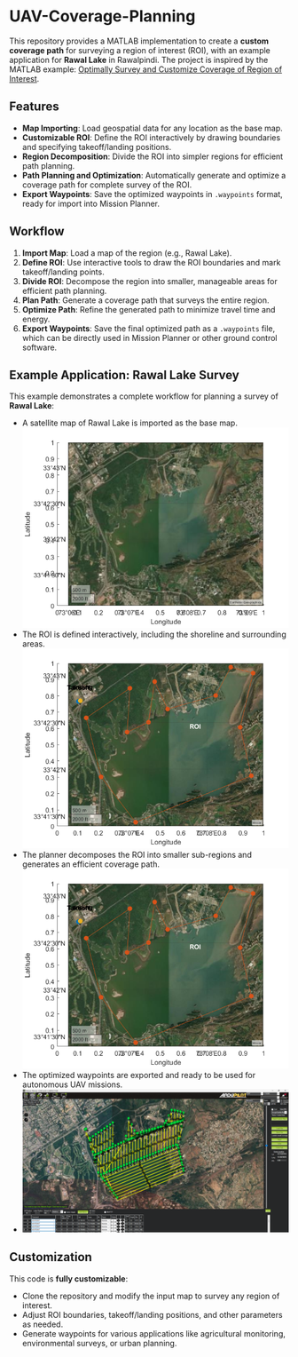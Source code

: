 # UAV-Coverage-Planning

This repository provides a MATLAB implementation to create a **custom coverage path** for surveying a region of interest (ROI), with an example application for **Rawal Lake** in Rawalpindi. The project is inspired by the MATLAB example: [Optimally Survey and Customize Coverage of Region of Interest](https://www.mathworks.com/help/uav/ug/optimally-survey-and-customize-coverage-of-region-of-interest-using-coverage-planner.html).

## Features
- **Map Importing**: Load geospatial data for any location as the base map.
- **Customizable ROI**: Define the ROI interactively by drawing boundaries and specifying takeoff/landing positions.
- **Region Decomposition**: Divide the ROI into simpler regions for efficient path planning.
- **Path Planning and Optimization**: Automatically generate and optimize a coverage path for complete survey of the ROI.
- **Export Waypoints**: Save the optimized waypoints in `.waypoints` format, ready for import into Mission Planner.

## Workflow
1. **Import Map**: Load a map of the region (e.g., Rawal Lake).
2. **Define ROI**: Use interactive tools to draw the ROI boundaries and mark takeoff/landing points.
3. **Divide ROI**: Decompose the region into smaller, manageable areas for efficient path planning.
4. **Plan Path**: Generate a coverage path that surveys the entire region.
5. **Optimize Path**: Refine the generated path to minimize travel time and energy.
6. **Export Waypoints**: Save the final optimized path as a `.waypoints` file, which can be directly used in Mission Planner or other ground control software.

## Example Application: Rawal Lake Survey
This example demonstrates a complete workflow for planning a survey of **Rawal Lake**:
- A satellite map of Rawal Lake is imported as the base map.
  ![Rawal Lake Map](rawal_lake_map.png)
- The ROI is defined interactively, including the shoreline and surrounding areas.
  ![Defined ROI](defined_roi.png)
- The planner decomposes the ROI into smaller sub-regions and generates an efficient coverage path.
  ![Defined ROI](defined_roi.png)
- The optimized waypoints are exported and ready to be used for autonomous UAV missions.
- ![Mission_planner](mission_planner.png)



## Customization
This code is **fully customizable**:
- Clone the repository and modify the input map to survey any region of interest.
- Adjust ROI boundaries, takeoff/landing positions, and other parameters as needed.
- Generate waypoints for various applications like agricultural monitoring, environmental surveys, or urban planning.
